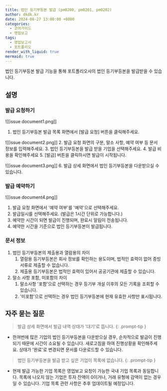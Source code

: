 ```yaml
---
title: 법인 등기부등본 발급 (pm0200, pm0201, pm0202)
author: dkdk.kr
date: 2024-08-27 13:00:00 +0800
categories:
  - 코어가이드
  - 영업보고
tags:
  - 영업보고서
  - 포트폴리오
render_with_liquid: true
mermaid: true
---
```

법인 등기부등본 발급 기능을 통해 포트폴리오사의 법인 등기부등본을 발급받을 수 있습니다. 

## 설명

### 발급 요청하기
![[issue document1.png]]
1. 법인 등기부등본 발급 목록 화면에서 [발급 요청] 버튼을 클릭해주세요. 

![[issue document2.png]]
 2. 발급 요청 화면의 구분, 말소 사항, 예약 여부 등 문서 정보를 입력해주세요.
 3. 법인 등기부등본을 발급 받을 기업을 선택해주세요.
 4. 발급 비용을 확인해주세요
 5. [발급] 버튼을 클릭하시면 발급이 시작됩니다.

![[issue document3.png]]
 6. 발급 상세 화면에서 법인 등기부등본을 다운받으실 수 있습니다. 

### 발급 예약하기
![[issue document4.png]]
1. 발급 요청 화면에서 '예약 여부'를 '예약'으로 선택해주세요.
2. 발급일시를 선택해주세요. (발급은 1시간 단위로 가능합니다.)
3. 예약한 시간이 되면 발급이 진행되며, 완료시 알림이 전송됩니다.
4. 예약한 시간을 기준으로 법인 등기부등본이 발급됩니다. 

### 문서 정보
1. 법인 등기부등본의 제출용과 열람용의 차이
	1. 열람용 등기부등본은 회사 정보를 확인하는 용도이며, 법적인 효력이 없어 증빙 서류로 제출할 수 없습니다.
	2. 제출용 등기부등본은 법적인 효력이 있어서 공공기관에 제출할 수 있습니다.
2. 말소 사항 포함, 미포함의 차이
	1. 말소사항 '포함'으로 선택하는 경우 등기부 개설 이후의 모든 기록을 조회할 수 있습니다.
	2. '미포함'으로 선택하는 경우 법인 등기부등본에 현재 유효한 사항만 표시됩니다.

## 자주 묻는 질문

> 발급 상세 화면에서 발급 내역 상태가 '대기'로 뜹니다.
{: .prompt-tip }

- 한꺼번에 많은 기업의 법인 등기부등본을 다운받으실 경우, 순차적으로 발급이 진행되기 때문에 시간이 소요될 수 있습니다. 새로고침을 하여 진행상황을 확인해주세요. 상태가 '완료'로 변경되면 문서를 다운로드할 수 있습니다. 

> 법인 등기부등본을 발급 받고 싶은 기업이 목록에 없습니다.
{: .prompt-tip }

- 현재 발급 가능한 기업 목록은 영업보고 요청이 가능한 국내 기업 목록과 동일합니다. 목록에 나오지 않는 기업은 투자 잔액이 0이거나, 거래 유형에 감액이 없는 경우일 수 있습니다. 기업 목록 관련 사항은 추후 업데이트될 예정입니다.
